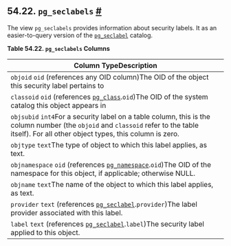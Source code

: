 ## 54.22. `pg_seclabels` [#](#VIEW-PG-SECLABELS)

The view `pg_seclabels` provides information about security labels. It as an easier-to-query version of the [`pg_seclabel`](catalog-pg-seclabel.html "53.46. pg_seclabel") catalog.

**Table 54.22. `pg_seclabels` Columns**

| Column TypeDescription                                                                                                                                                                       |
| -------------------------------------------------------------------------------------------------------------------------------------------------------------------------------------------- |
| `objoid` `oid` (references any OID column)The OID of the object this security label pertains to                                                                                              |
| `classoid` `oid` (references [`pg_class`](catalog-pg-class.html "53.11. pg_class").`oid`)The OID of the system catalog this object appears in                                                |
| `objsubid` `int4`For a security label on a table column, this is the column number (the `objoid` and `classoid` refer to the table itself). For all other object types, this column is zero. |
| `objtype` `text`The type of object to which this label applies, as text.                                                                                                                     |
| `objnamespace` `oid` (references [`pg_namespace`](catalog-pg-namespace.html "53.32. pg_namespace").`oid`)The OID of the namespace for this object, if applicable; otherwise NULL.            |
| `objname` `text`The name of the object to which this label applies, as text.                                                                                                                 |
| `provider` `text` (references [`pg_seclabel`](catalog-pg-seclabel.html "53.46. pg_seclabel").`provider`)The label provider associated with this label.                                       |
| `label` `text` (references [`pg_seclabel`](catalog-pg-seclabel.html "53.46. pg_seclabel").`label`)The security label applied to this object.                                                 |